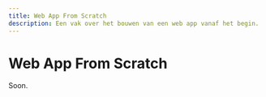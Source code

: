 ```yaml
---
title: Web App From Scratch
description: Een vak over het bouwen van een web app vanaf het begin.
---
```


# Web App From Scratch

Soon.
